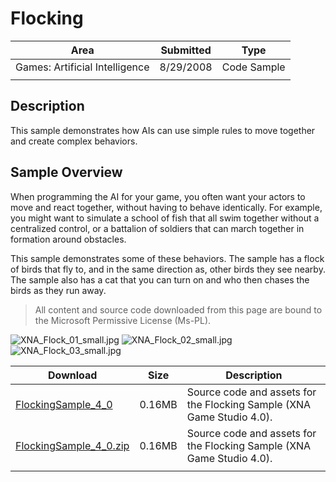 # Flocking

|Area|Submitted|Type|
|-|-|-|
Games: Artificial Intelligence|8/29/2008|Code Sample
||||

## Description

This sample demonstrates how AIs can use simple rules to move together and create complex behaviors.

## Sample Overview

When programming the AI for your game, you often want your actors to move and react together, without having to behave identically. For example, you might want to simulate a school of fish that all swim together without a centralized control, or a battalion of soldiers that can march together in formation around obstacles.

This sample demonstrates some of these behaviors. The sample has a flock of birds that fly to, and in the same direction as, other birds they see nearby. The sample also has a cat that you can turn on and who then chases the birds as they run away.

> All content and source code downloaded from this page are bound to the Microsoft Permissive License (Ms-PL).

![XNA_Flock_01_small.jpg](https://github.com/simondarksidej/XNAGameStudio/blob/archive/Images/XNA_Flock_01_small.jpg?raw=true)
![XNA_Flock_02_small.jpg](https://github.com/simondarksidej/XNAGameStudio/blob/archive/Images/XNA_Flock_02_small.jpg?raw=true)
![XNA_Flock_03_small.jpg](https://github.com/simondarksidej/XNAGameStudio/blob/archive/Images/XNA_Flock_03_small.jpg?raw=true)

Download | Size | Description
---|---|---|
[FlockingSample_4_0](https://github.com/simondarksidej/XNAGameStudio/tree/archive/Samples/FlockingSample_4_0) | 0.16MB | Source code and assets for the Flocking Sample (XNA Game Studio 4.0).
[FlockingSample_4_0.zip](https://github.com/simondarksidej/XNAGameStudioZips/raw/zips/FlockingSample_4_0.zip) | 0.16MB | Source code and assets for the Flocking Sample (XNA Game Studio 4.0).
||||
